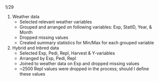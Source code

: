 1/29

1.  Weather data
    *   Selected relevant weather variables
    *   Grouped and arranged on following variables: Exp, StatID, Year, & Month
    *   Dropped missing values
    *   Created summary statistics for Min/Max for each grouped variable
2.  Hybrid and Inbred data
    *   Selected Exp, Pedi, Repl, Harvest & Y-variables
    *   Arranged by Exp, Pedi, Repl
    *   Joined to weather data on Exp and dropped missing values
    *   ~2500 Repl values were dropped in the process; should I define these values
